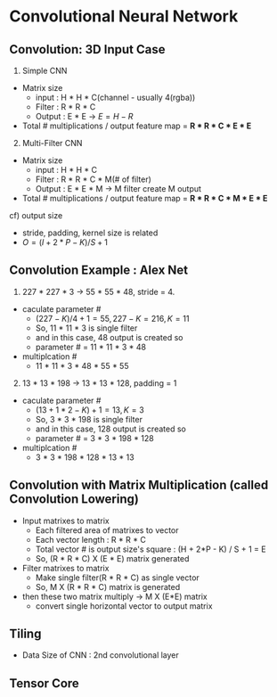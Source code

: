 Convolutional Neural Network
============================
Convolution: 3D Input Case
--------------------------
1. Simple CNN
- Matrix size
  - input : H * H * C(channel - usually 4(rgba))
  - Filter : R * R * C
  - Output : E * E &rarr; $E = H - R$
- Total # multiplications / output feature map = **R \* R \* C \* E \* E**

2. Multi-Filter CNN
- Matrix size
  - input : H * H * C
  - Filter : R * R * C * M(# of filter)
  - Output : E * E * M &rarr; M filter create M output
- Total # multiplications / output feature map = **R \* R \* C \* M \* E \* E**
  
cf) output size
- stride, padding, kernel size is related
- $O = (I + 2*P - K)/S + 1$
  
Convolution Example : Alex Net
-------------------
1. 227 * 227 * 3 &rarr; 55 * 55 * 48, stride = 4. 
  - caculate parameter #
    - $(227 - K) / 4 + 1 = 55, 227 - K = 216, K = 11$
    - So, 11 * 11 * 3 is single filter
    - and in this case, 48 output is created so
    - parameter # = 11 * 11 * 3 * 48
  - multiplcation #
    - 11 * 11 * 3 * 48 * 55 * 55
2. 13 * 13 * 198 &rarr; 13 * 13 * 128, padding = 1
  - caculate parameter #
    - $(13 + 1*2 - K) + 1 = 13,  K = 3$
    - So, 3 * 3 * 198 is single filter
    - and in this case, 128 output is created so
    - parameter # = 3 * 3 * 198 * 128
  - multiplcation #
    - 3 * 3 * 198 * 128 * 13 * 13

Convolution with Matrix Multiplication (called Convolution Lowering)
--------------------------------------------------------------------
- Input matrixes to matrix
  - Each filtered area of matrixes to vector
  - Each vector length : R * R * C
  - Total vector # is output size's square : (H + 2*P - K) / S + 1 = E
  - So, (R * R * C) X (E * E) matrix generated
- Filter matrixes to matrix
  - Make single filter(R * R * C) as single vector
  - So, M X (R * R * C) matrix is generated
- then these two matrix multiply -> M X (E*E) matrix
  - convert single horizontal vector to output matrix

Tiling
------
- Data Size of CNN : 2nd convolutional layer

Tensor Core
-----------